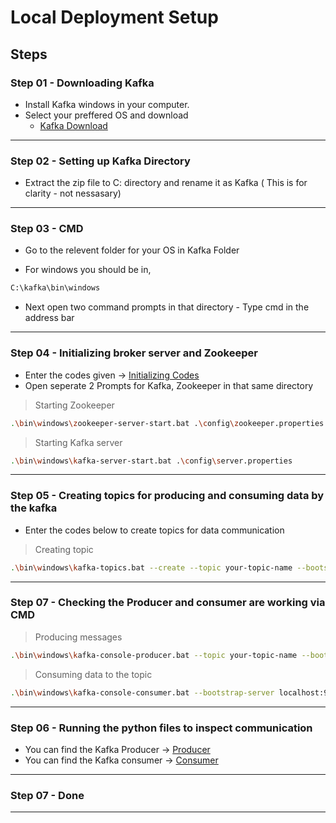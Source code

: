 # Local Deployment Setup
## Steps

### Step 01 - Downloading Kafka
* Install Kafka windows in your computer.
* Select your preffered OS and download
  - [Kafka Download](https://kafka.apache.org/downloads)
---
### Step 02 - Setting up Kafka Directory
* Extract the zip file to C: directory and rename it as Kafka ( This is for clarity - not nessasary)
---
### Step 03 - CMD 
* Go to the relevent folder for your OS in Kafka Folder
 - For windows you should be in,
 ```bash
C:\kafka\bin\windows
```
 - Next open two command prompts in that directory - Type cmd in the address bar
---
### Step 04 - Initializing broker server and Zookeeper
* Enter the codes given -> [Initializing Codes](.main/Local%20Deployment/Server%20initializing%20codes.txt/)
* Open seperate 2 Prompts for Kafka, Zookeeper in that same directory
> Starting Zookeeper
```bash
.\bin\windows\zookeeper-server-start.bat .\config\zookeeper.properties
```
> Starting Kafka server
```bash
.\bin\windows\kafka-server-start.bat .\config\server.properties
```
---
### Step 05 - Creating topics for producing and consuming data by the kafka
* Enter the codes below to create topics for data communication
> Creating topic
```bash
.\bin\windows\kafka-topics.bat --create --topic your-topic-name --bootstrap-server localhost:9092 --partitions 1 --replication-factor 1
```
---
### Step 07 - Checking the Producer and consumer are working via CMD
> Producing messages
```bash
.\bin\windows\kafka-console-producer.bat --topic your-topic-name --bootstrap-server localhost:9092
```
> Consuming data to the topic
```bash
.\bin\windows\kafka-console-consumer.bat --bootstrap-server localhost:9092 --topic your-topic-name --from-beginning
```
---
### Step 06 - Running the python files to inspect communication
* You can find the Kafka Producer -> [Producer](./Local%20Deployment/kafka_producer.py)
* You can find the Kafka consumer -> [Consumer](./Local%20Deployment/kafka_consumer.py)
---
### Step 07 - Done
---

